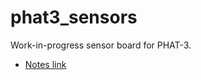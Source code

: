 # phat3_sensors
Work-in-progress sensor board for PHAT-3.
- [Notes link](https://www.notion.so/huskysat/Cameras-Sensors-ca184094a5e84d9e9fd4f7a6f6a0e057)

